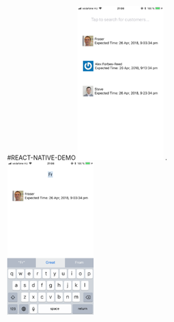  #REACT-NATIVE-DEMO
 <img src="/screenshots/1.PNG" width="200" height="auto"> .   <img src="/screenshots/2.PNG" width="200" height="auto">
